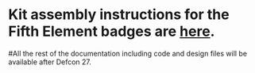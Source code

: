 # Kit assembly instructions for the Fifth Element badges are [here](https://github.com/compukidmike/dc27/tree/master/Fifth%20Element%20Badge). 

#All the rest of the documentation including code and design files will be available after Defcon 27.